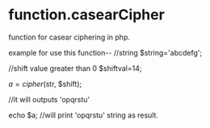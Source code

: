 function.casearCipher
=====================

function for casear ciphering in php.

example for use this function--
//string 
$string='abcdefg';


//shift value greater than 0
$shiftval=14;

$a=cipher($str, $shift);


//it will outputs 'opqrstu'   

echo $a; //will print 'opqrstu' string as result.   



